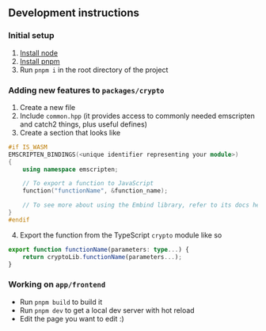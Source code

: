 ## Development instructions

### Initial setup
1. [Install node](https://nodejs.org/en/download)
2. [Install pnpm](https://pnpm.io/installation)
3. Run `pnpm i` in the root directory of the project

### Adding new features to `packages/crypto`

1. Create a new file
2. Include `common.hpp` (it provides access to commonly needed emscripten and catch2 things, plus useful defines)
3. Create a section that looks like
```cpp
#if IS_WASM
EMSCRIPTEN_BINDINGS(<unique identifier representing your module>)
{
    using namespace emscripten;

    // To export a function to JavaScript
    function("functionName", &function_name);

    // To see more about using the Embind library, refer to its docs here: https://emscripten.org/docs/porting/connecting_cpp_and_javascript/embind.html
}
#endif
```
4. Export the function from the TypeScript `crypto` module like so
```ts
export function functionName(parameters: type...) {
    return cryptoLib.functionName(parameters...);
}
```

### Working on `app/frontend`

* Run `pnpm build` to build it
* Run `pnpm dev` to get a local dev server with hot reload
* Edit the page you want to edit :)
